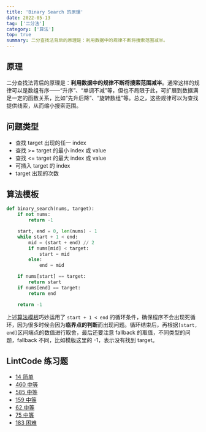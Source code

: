 ```yaml
---
title: 'Binary Search 的原理'
date: 2022-05-13
tag: ['二分法']
category: ['算法']
top: true
summary: 二分查找法背后的原理是：利用数据中的规律不断将搜索范围减半。
---
```


## 原理

二分查找法背后的原理是：**利用数据中的规律不断将搜索范围减半**。通常这样的规律可以是数组有序——“升序”、“单调不减”等，但也不局限于此，可扩展到数据满足一定的函数关系，比如“先升后降”、“旋转数组”等。总之，这些规律可以为查找提供线索，从而缩小搜索范围。

## 问题类型

+ 查找 target 出现的任一 index
+ 查找 >= target 的最小 index 或 value
+ 查找 <= target 的最大 index 或 value
+ 可插入 target 的 index
+ target 出现的次数

## 算法模板

```python
def binary_search(nums, target):
    if not nums:
        return -1

    start, end = 0, len(nums) - 1
    while start + 1 < end:
        mid = (start + end) // 2
        if nums[mid] < target:
            start = mid
        else:
            end = mid

    if nums[start] == target:
        return start
    if nums[end] == target:
        return end

    return -1
```
上述[算法模板](https://github.com/ninechapter-algorithm/linghu-algorithm-templete)巧妙运用了 `start + 1 < end` 的循环条件，确保程序不会出现死循环，因为很多时候会因为**临界点的判断**而出现问题。循环结束后，再根据`[start, end]`区间端点的数值进行取舍，最后还要注意 fallback 的取值，不同类型的问题，fallback 不同，比如模版这里的 -1，表示没有找到 target。

## LintCode 练习题

+ [14 简单](https://www.lintcode.com/problem/14/)
+ [460 中等](https://www.lintcode.com/problem/460/)
+ [585 中等](https://www.lintcode.com/problem/585/)
+ [159 中等](https://www.lintcode.com/problem/159/)
+ [62 中等](https://www.lintcode.com/problem/62/)
+ [75 中等](https://www.lintcode.com/problem/75/)
+ [183 困难](https://www.lintcode.com/problem/183/)
